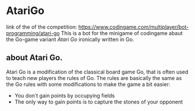# AtariGo
link of the of the competition: https://www.codingame.com/multiplayer/bot-programming/atari-go
This is a bot for the minigame of codingame abaut the Go-game variant *Atari Go* ironically written in Go.

## about Atari Go.
Atari Go is a modification of the classical board game Go, that is often used to teach new players the rules of Go.
The rules are basically the same as the Go rules with some modifications to make the game a bit easier:
- You don't gain points by occupying fields
- The only way to gain points is to capture the stones of your opponent
